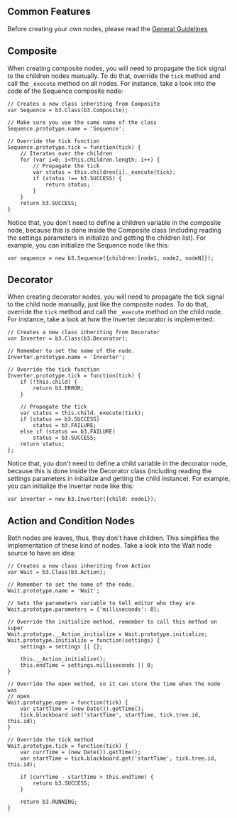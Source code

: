 ## Common Features

Before creating your own nodes, please read the [General Guidelines](Core%2003%20General%20Guidelines.md)

## Composite

When creating composite nodes, you will need to propagate the tick signal to
the children nodes manually. To do that, override the `tick` method and call 
the `_execute` method on all nodes. For instance, take a look into the code of
the Sequence composite node:
    
    // Creates a new class inheriting from Composite
    var Sequence = b3.Class(b3.Composite);

    // Make sure you use the same name of the class
    Sequence.prototype.name = 'Sequence';
        
    // Override the tick function
    Sequence.prototype.tick = function(tick) {
        // Iterates over the children
        for (var i=0; i<this.children.length; i++) {
            // Propagate the tick
            var status = this.children[i]._execute(tick);
            if (status !== b3.SUCCESS) {
                return status;
            }
        }
        return b3.SUCCESS;
    }

Notice that, you don't need to define a children variable in the composite 
node, because this is done inside the Composite class (including reading the
settings parameters in initialize and getting the children list). For example,
you can initialize the Sequence node like this:

    var sequence = new b3.Sequence({children:[node1, node2, nodeN]});


## Decorator

When creating decorator nodes, you will need to propagate the tick signal to
the child node manually, just like the composite nodes. To do that, override
the `tick` method and call the `_execute` method on the child node. For 
instance, take a look at how the Inverter decorator is implemented:


    // Creates a new class inheriting from Decorator
    var Inverter = b3.Class(b3.Decorator);

    // Remember to set the name of the node. 
    Inverter.prototype.name = 'Inverter';

    // Override the tick function
    Inverter.prototype.tick = function(tick) {
        if (!this.child) {
            return b3.ERROR;
        }

        // Propagate the tick
        var status = this.child._execute(tick);
        if (status == b3.SUCCESS)
            status = b3.FAILURE;
        else if (status == b3.FAILURE)
            status = b3.SUCCESS;
        return status;
    };

Notice that, you don't need to define a child variable in the decorator 
node, because this is done inside the Decorator class (including reading the
settings parameters in initialize and getting the child instance). For example,
you can initialize the Inverter node like this:

    var inverter = new b3.Inverter({child: node1});


## Action and Condition Nodes

Both nodes are leaves, thus, they don't have children. This simplifies the 
implementation of these kind of nodes. Take a look into the Wait node source to
have an idea:


    // Creates a new class inheriting from Action
    var Wait = b3.Class(b3.Action);
    
    // Remember to set the name of the node. 
    Wait.prototype.name = 'Wait';

    // Sets the parameters variable to tell editor who they are
    Wait.prototype.parameters = {'milliseconds': 0};

    // Override the initialize method, remember to call this method on super
    Wait.prototype.__Action_initialize = Wait.prototype.initialize;
    Wait.prototype.initialize = function(settings) {
        settings = settings || {};

        this.__Action_initialize();
        this.endTime = settings.milliseconds || 0;
    }

    // Override the open method, so it can store the time when the node was
    // open    
    Wait.prototype.open = function(tick) {
        var startTime = (new Date()).getTime();
        tick.blackboard.set('startTime', startTime, tick.tree.id, this.id);
    }

    // Override the tick method
    Wait.prototype.tick = function(tick) {
        var currTime = (new Date()).getTime();
        var startTime = tick.blackboard.get('startTime', tick.tree.id, this.id);
        
        if (currTime - startTime > this.endTime) {
            return b3.SUCCESS;
        }
        
        return b3.RUNNING;
    }